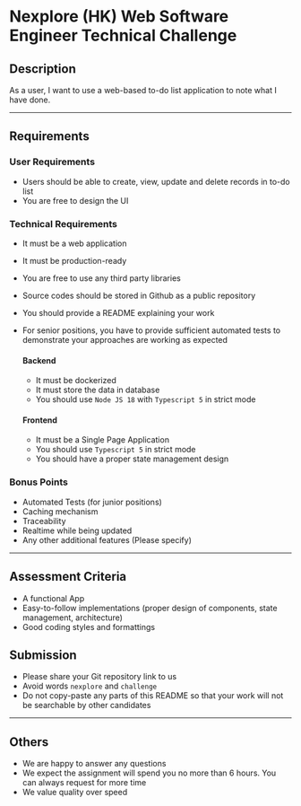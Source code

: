 # Nexplore (HK) Web Software Engineer Technical Challenge

## Description

As a user, I want to use a web-based to-do list application to note what I have done.

---

## Requirements

### User Requirements

- Users should be able to create, view, update and delete records in to-do list
- You are free to design the UI

### Technical Requirements

- It must be a web application
- It must be production-ready
- You are free to use any third party libraries
- Source codes should be stored in Github as a public repository
- You should provide a README explaining your work
- For senior positions, you have to provide sufficient automated tests to demonstrate your approaches are working as expected

    #### Backend
    - It must be dockerized
    - It must store the data in database
    - You should use `Node JS 18` with `Typescript 5` in strict mode

    #### Frontend
    - It must be a Single Page Application
    - You should use `Typescript 5` in strict mode
    - You should have a proper state management design

### Bonus Points

- Automated Tests (for junior positions)
- Caching mechanism
- Traceability
- Realtime while being updated
- Any other additional features (Please specify)

---

## Assessment Criteria

- A functional App
- Easy-to-follow implementations (proper design of components, state management, architecture)
- Good coding styles and formattings

## Submission

- Please share your Git repository link to us
- Avoid words `nexplore` and `challenge`
- Do not copy-paste any parts of this README so that your work will not be searchable by other candidates

---
## Others

- We are happy to answer any questions
- We expect the assignment will spend you no more than 6 hours. You can always request for more time
- We value quality over speed
